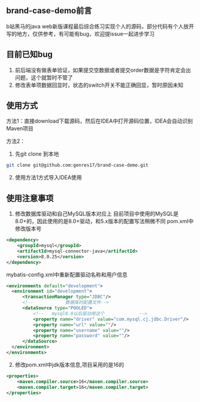 ## brand-case-demo前言
b站黑马的java web新版课程最后综合练习实现个人的源码，部分代码有个人放开写的地方，仅供参考，有可能有bug，欢迎提issue一起进步学习

## 目前已知bug
1. 前后端没有做表单验证，如果提交空数据或者提交order数据是字符肯定会出问题，这个就暂时不管了
2. 修改表单项数据回显时，状态的switch开关不能正确回显，暂时原因未知

## 使用方式
方法1：直接download下载源码，然后在IDEA中打开源码位置，IDEA会自动识别Maven项目

方法2：
1. 先git clone 到本地
```bash
git clone git@github.com:genres17/brand-case-demo.git
```
2. 使用方法1方式导入IDEA使用
## 使用注意事项
1. 修改数据库驱动和自己MySQL版本对应上
目前项目中使用的MySQL是8.0+的，因此使用的是8.0+驱动，和5.x版本的配置写法稍微不同
pom.xml中修改版本号
``` xml
<dependency>
    <groupId>mysql</groupId>
    <artifactId>mysql-connector-java</artifactId>
    <version>8.0.25</version>
</dependency>
```
mybatis-config.xml中重新配置驱动名称和用户信息
```xml
<environments default="development">
  <environment id="development">
      <transactionManager type="JDBC"/>
      <!--            数据库的配置文件-->
      <dataSource type="POOLED">
          <!--   mysql8.0以后驱动用这个             -->
          <property name="driver" value="com.mysql.cj.jdbc.Driver"/>
          <property name="url" value=""/>
          <property name="username" value=""/>
          <property name="password" value=""/>
      </dataSource>
  </environment>
</environments>
```
2. 修改pom.xml中jdk版本信息,项目采用的是16的
```xml
<properties>
    <maven.compiler.source>16</maven.compiler.source>
    <maven.compiler.target>16</maven.compiler.target>
</properties>
